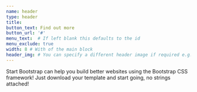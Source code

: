 ```yaml
---
name: header
type: header
title: 
button_text: Find out more
button_url: '#'
menu_text:  # If left blank this defaults to the id
menu_exclude: true
width: 8 # With of the main block
header_img: # You can specify a different header image if required e.g. /img/portfolio/1.jpg
---
```

Start Bootstrap can help you build better websites using the Bootstrap CSS framework! Just download your template and start going, no strings attached!